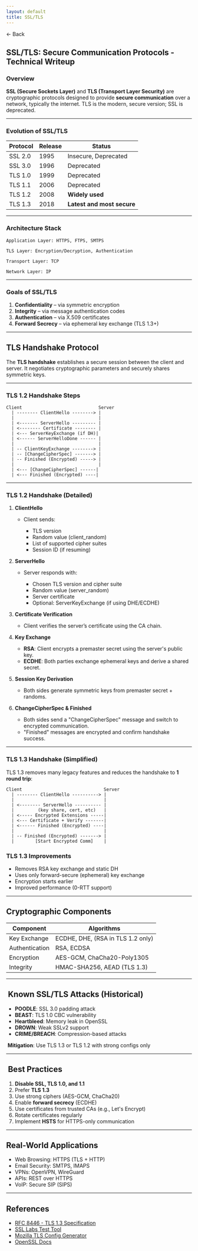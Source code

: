 ```yaml
---
layout: default 
title: SSL/TLS
---
```


<a href="https://anish7610.github.io/technical-writeups" style="text-decoration: none;">← Back</a>


##  SSL/TLS: Secure Communication Protocols - Technical Writeup

### **Overview**

**SSL (Secure Sockets Layer)** and **TLS (Transport Layer Security)** are cryptographic protocols designed to provide **secure communication** over a network, typically the internet. TLS is the modern, secure version; SSL is deprecated.

---

###  **Evolution of SSL/TLS**

| Protocol | Release | Status                     |
| -------- | ------- | -------------------------- |
| SSL 2.0  | 1995    | Insecure, Deprecated       |
| SSL 3.0  | 1996    | Deprecated                 |
| TLS 1.0  | 1999    | Deprecated                 |
| TLS 1.1  | 2006    | Deprecated                 |
| TLS 1.2  | 2008    | **Widely used**            |
| TLS 1.3  | 2018    | **Latest and most secure** |

---

###  **Architecture Stack**

```
Application Layer: HTTPS, FTPS, SMTPS

TLS Layer: Encryption/Decryption, Authentication

Transport Layer: TCP

Network Layer: IP
```

---

###  **Goals of SSL/TLS**

1. **Confidentiality** – via symmetric encryption
2. **Integrity** – via message authentication codes
3. **Authentication** – via X.509 certificates
4. **Forward Secrecy** – via ephemeral key exchange (TLS 1.3+)

---

##  TLS Handshake Protocol

The **TLS handshake** establishes a secure session between the client and server. It negotiates cryptographic parameters and securely shares symmetric keys.

---

###  TLS 1.2 Handshake Steps

```
Client                             Server
  | -------- ClientHello --------> |
  |                                |
  | <------- ServerHello --------- |
  | <-------- Certificate -------- |
  | <--- ServerKeyExchange (if DH)|
  | <------ ServerHelloDone ------ |
  |                                |
  | -- ClientKeyExchange --------> |
  | -- [ChangeCipherSpec] -------> |
  | -- Finished (Encrypted) -----> |
  |                                |
  | <--- [ChangeCipherSpec] ------|
  | <--- Finished (Encrypted) ----|
```

---

###  TLS 1.2 Handshake (Detailed)

1. **ClientHello**

   * Client sends:

     * TLS version
     * Random value (client\_random)
     * List of supported cipher suites
     * Session ID (if resuming)

2. **ServerHello**

   * Server responds with:

     * Chosen TLS version and cipher suite
     * Random value (server\_random)
     * Server certificate
     * Optional: ServerKeyExchange (if using DHE/ECDHE)

3. **Certificate Verification**

   * Client verifies the server’s certificate using the CA chain.

4. **Key Exchange**

   * **RSA**: Client encrypts a premaster secret using the server's public key.
   * **ECDHE**: Both parties exchange ephemeral keys and derive a shared secret.

5. **Session Key Derivation**

   * Both sides generate symmetric keys from premaster secret + randoms.

6. **ChangeCipherSpec & Finished**

   * Both sides send a "ChangeCipherSpec" message and switch to encrypted communication.
   * "Finished" messages are encrypted and confirm handshake success.

---

###  TLS 1.3 Handshake (Simplified)

TLS 1.3 removes many legacy features and reduces the handshake to **1 round trip**:

```
Client                               Server
  | -------- ClientHello ----------> |
  |                                  |
  | <-------- ServerHello ---------- |
  |         (key share, cert, etc)   |
  | <----- Encrypted Extensions -----|
  | <--- Certificate + Verify -------|
  | <------ Finished (Encrypted) ----|
  |                                  |
  | -- Finished (Encrypted) -------> |
  |        [Start Encrypted Comm]    |
```

### TLS 1.3 Improvements

* Removes RSA key exchange and static DH
* Uses only forward-secure (ephemeral) key exchange
* Encryption starts earlier
* Improved performance (0-RTT support)

---

##  Cryptographic Components

| Component      | Algorithms                        |
| -------------- | --------------------------------- |
| Key Exchange   | ECDHE, DHE, (RSA in TLS 1.2 only) |
| Authentication | RSA, ECDSA                        |
| Encryption     | AES-GCM, ChaCha20-Poly1305        |
| Integrity      | HMAC-SHA256, AEAD (TLS 1.3)       |

---

## ️ Known SSL/TLS Attacks (Historical)

* **POODLE**: SSL 3.0 padding attack
* **BEAST**: TLS 1.0 CBC vulnerability
* **Heartbleed**: Memory leak in OpenSSL
* **DROWN**: Weak SSLv2 support
* **CRIME/BREACH**: Compression-based attacks

️ **Mitigation**: Use TLS 1.3 or TLS 1.2 with strong configs only

---

## ️ Best Practices

1. **Disable SSL, TLS 1.0, and 1.1**
2. Prefer **TLS 1.3**
3. Use strong ciphers (AES-GCM, ChaCha20)
4. Enable **forward secrecy** (ECDHE)
5. Use certificates from trusted CAs (e.g., Let's Encrypt)
6. Rotate certificates regularly
7. Implement **HSTS** for HTTPS-only communication

---

##  Real-World Applications

* Web Browsing: HTTPS (TLS + HTTP)
* Email Security: SMTPS, IMAPS
* VPNs: OpenVPN, WireGuard
* APIs: REST over HTTPS
* VoIP: Secure SIP (SIPS)

---

##  References

* [RFC 8446 - TLS 1.3 Specification](https://datatracker.ietf.org/doc/html/rfc8446)
* [SSL Labs Test Tool](https://www.ssllabs.com/ssltest/)
* [Mozilla TLS Config Generator](https://ssl-config.mozilla.org/)
* [OpenSSL Docs](https://www.openssl.org/docs/)
